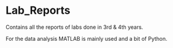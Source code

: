 # Lab_Reports
Contains all the reports of labs done in 3rd &amp; 4th years.

For the data analysis MATLAB is mainly used and a bit of Python.
